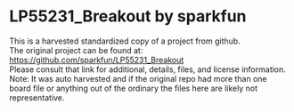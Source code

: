 
# LP55231_Breakout by sparkfun  
This is a harvested standardized copy of a project from github.  
The original project can be found at:  
https://github.com/sparkfun/LP55231_Breakout  
Please consult that link for additional, details, files, and license information.  
Note: It was auto harvested and if the original repo had more than one board file or anything out of the ordinary the files here are likely not representative.  
    